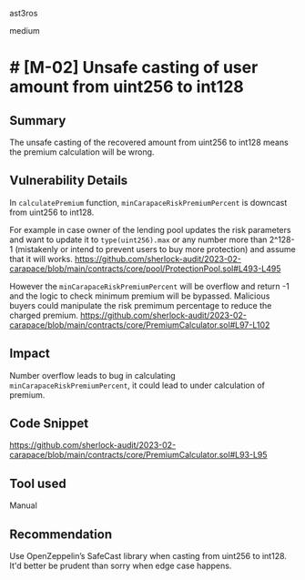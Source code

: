 ast3ros

medium

# # [M-02] Unsafe casting of user amount from uint256 to int128

## Summary

The unsafe casting of the recovered amount from uint256 to int128 means the premium calculation will be wrong.

## Vulnerability Details

In `calculatePremium` function, `minCarapaceRiskPremiumPercent` is downcast from uint256 to int128. 

For example in case owner of the lending pool updates the risk parameters and want to update it to `type(uint256).max` or any number more than 2^128-1 (mistakenly or intend to prevent users to buy more protection) and assume that it will works.
https://github.com/sherlock-audit/2023-02-carapace/blob/main/contracts/core/pool/ProtectionPool.sol#L493-L495

However the `minCarapaceRiskPremiumPercent` will be overflow and return -1 and the logic to check minimum premium will be bypassed. Malicious buyers could manipulate the risk premimum percentage to reduce the charged premium. 
https://github.com/sherlock-audit/2023-02-carapace/blob/main/contracts/core/PremiumCalculator.sol#L97-L102

## Impact

Number overflow leads to bug in calculating `minCarapaceRiskPremiumPercent`, it could lead to under calculation of premium.

## Code Snippet

https://github.com/sherlock-audit/2023-02-carapace/blob/main/contracts/core/PremiumCalculator.sol#L93-L95

## Tool used

Manual

## Recommendation

Use OpenZeppelin’s SafeCast library when casting from uint256 to int128. It'd better be prudent than sorry when edge case happens.